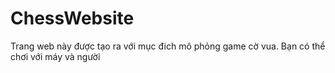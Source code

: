 # ChessWebsite
Trang web này được tạo ra với mục đich mô phỏng game cờ vua. Bạn có thể chơi với máy và người
